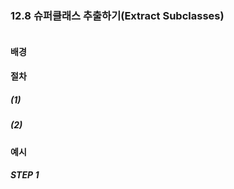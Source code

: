 ### 12.8 슈퍼클래스 추출하기(Extract Subclasses)
``` diff

```

#### 배경

#### 절차
##### (1)
##### (2)

#### 예시

##### STEP 1
